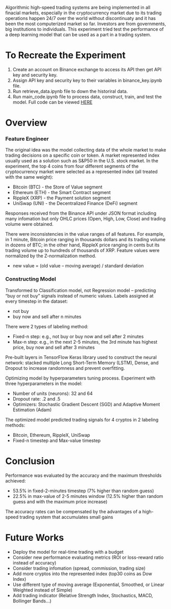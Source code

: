 Algorithmic high-speed trading systems are being implemented in all finacial markets, especially in the cryptocurrency market due to its trading operations happen 24/7 over the world without discontinuaty and it has been the most computerized market so far. Investors are from governments, big institutions to individuals. This experiment tried test the performance of a deep learning model that can be used as a part in a trading system.

# To Recreate the Experiment
1. Create an account on Binance exchange to access its API then get API key and security key.
2. Assign API key and security key to their variables in binance_key.ipynb file.
3. Run retrieve_data.ipynb file to down the historiral data.
4. Run main_code.ipynb file to process data, construct, train, and test the model. Full code can be viewed [HERE](https://github.com/ba-luan/data_science_journal/blob/main/Crytopcurrency%20Price%20Prediction%20in%20Small%20Time%20Intervals/main_code.ipynb) 

# Overview
### Feature Engineer
The original idea was the model collecting data of the whole market to make trading decisions on a specific coin or token. A market represented index usually used as a solution such as S&P50 in the U.S. stock market. In the experiment, the top 4 coins from four different segments of the cryptocurrency market were selected as a represented index (all treated with the same weight):
- Bitcoin (BTC) - the Store of Value segment
- Ethereum (ETH) - the Smart Contract segment
- RippleX (XRP) - the Payment solution segment
- UniSwap (UNI) - the Decentralized Finance (DeFi) segment

Responses received from the Binance API under JSON format including many infomation but only OHLC prices (Open, High, Low, Close) and trading volume were obtained.

There were inconsistencies in the value ranges of all features. For example, in 1 minute, Bitcoin price ranging in thousands dollars and its trading volume in dozens of BTC; in the other hand, RippleX price ranging in cents but its trading volume up to hundreds of thousands of XRP. Feature values were normalized by the Z-normalization method.
* new value = (old value – moving average) / standard deviation

### Constructing Model
Transformed to Classification model, not Regression model – predicting “buy or not buy” signals instead of numeric values.
Labels assigned at every timestep in the dataset:
- not buy
-  buy now and sell after n minutes

There were 2 types of labeling method:
-  Fixed-n step: e.g., not buy or buy now and sell after 2 minutes
-  Max-n step: e.g., in the next 2-5 minutes, the 3rd minute has highest price, buy now and sell after 3 minutes

Pre-built layers in TensorFlow Keras library used to construct the neural network: stacked multiple Long Short-Term Memory (LSTM), Dense, and Dropout to increase randomness and prevent overfitting.

Optimizing model by hyperparameters tuning process. Experiment with three hyperparameters in the model:
- Number of units (neurons): 32 and 64
- Dropout rate: .2 and .5
- Optimizers: Stochastic Gradient Descent (SGD) and Adaptive Moment Estimation (Adam)

The optimized model predicted trading signals for 4 cryptos in 2 labeling methods:
- Bitcoin, Ethereum, RippleX, UniSwap
- Fixed-n timestep and Max-value timestep

# Conclusion
Performance was evaluated by the accuracy and the maximum thresholds achieved:
- 53.5% in fixed-2-minutes timestep (7% higher than random guess)
- 22.5% in max-value of 2-5 minutes window (12.5% higher than random guess and with the maximum price increase)

The accuracy rates can be compensated by the advantages of a high-speed trading system that accumulates small gains

# Future Works
- Deploy the model for real-time trading with a budget
- Consider new performance evaluating metrics (ROI or loss-reward ratio instead of accuracy)
- Consider trading infomation (spread, commission, trading size)
- Add more cryptos into the represented index (top30 coins as Dow Index)
- Use different type of moving average (Exponential, Smoothed, or Linear Weighted instead of Simple)
- Add trading indicator (Relative Strength Index, Stochastics, MACD, Bollinger Bands…)


